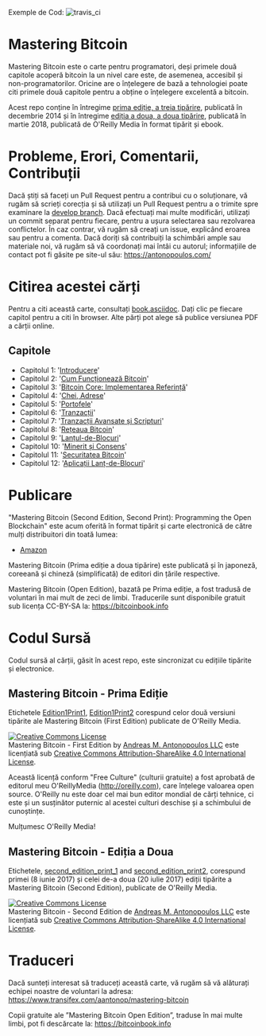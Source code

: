 Exemple de Cod: ![travis_ci](https://travis-ci.org/bitcoinbook/bitcoinbook.svg?branch=develop)

# Mastering Bitcoin

Mastering Bitcoin este o carte pentru programatori, deși primele două capitole acoperă bitcoin la un nivel care este, de asemenea, accesibil și non-programatorilor. Oricine are o înțelegere de bază a tehnologiei poate citi primele două capitole pentru a obține o înțelegere excelentă a bitcoin.

Acest repo conține în întregime [prima ediție, a treia tipărire](https://github.com/bitcoinbook/bitcoinbook/releases/tag/Edition1Print2), publicată în decembrie 2014 și în întregime [ediția a doua, a doua tipărire](https://github.com/bitcoinbook/bitcoinbook/releases/tag/second_edition_print3_rc1s), publicată în martie 2018, publicată de  O'Reilly  Media în format tipărit și ebook.

# Probleme, Erori, Comentarii, Contribuții

Dacă știți să faceți un Pull Request pentru a contribui cu o soluționare, vă rugăm să scrieți corecția și să utilizați un Pull Request pentru a o trimite spre examinare la [develop branch](https://github.com/bitcoinbook/bitcoinbook/tree/develop ). Dacă efectuați mai multe modificări, utilizați un commit separat pentru fiecare, pentru a ușura selectarea sau rezolvarea conflictelor. În caz contrar, vă rugăm să creați un issue, explicând eroarea sau pentru a comenta. Dacă doriți să contribuiți la schimbări ample sau materiale noi, vă rugăm să vă coordonați mai întâi cu autorul; informațiile de contact pot fi găsite pe site-ul său: https://antonopoulos.com/

# Citirea acestei cărți

Pentru a citi această carte, consultați [book.asciidoc](https://github.com/bitcoincoretech/bitcoinbook/blob/develop-ro/book.asciidoc). Dați clic pe fiecare capitol pentru a citi în browser. Alte părți pot alege să publice  versiunea PDF a cărții online.

## Capitole

+ Capitolul 1:  '[Introducere](https://github.com/bitcoincoretech/bitcoinbook/blob/develop-ro/ch01.asciidoc)'
+ Capitolul 2: '[Cum Funcționează Bitcoin](https://github.com/bitcoincoretech/bitcoinbook/blob/develop-ro/ch02.asciidoc)'
+ Capitolul 3: '[Bitcoin Core: Implementarea Referință](https://github.com/bitcoincoretech/bitcoinbook/blob/develop-ro/ch03.asciidoc)'
+ Capitolul 4: '[Chei, Adrese](https://github.com/bitcoincoretech/bitcoinbook/blob/develop-ro/ch04.asciidoc)'
+ Capitolul 5: '[Portofele](https://github.com/bitcoincoretech/bitcoinbook/blob/develop-ro/ch05.asciidoc)'
+ Capitolul 6: '[Tranzacții](https://github.com/bitcoincoretech/bitcoinbook/blob/develop-ro/ch06.asciidoc)'
+ Capitolul 7: '[Tranzacții Avansate și Scripturi](https://github.com/bitcoincoretech/bitcoinbook/blob/develop-ro/ch07.asciidoc)'
+ Capitolul 8: '[Rețeaua Bitcoin](https://github.com/bitcoincoretech/bitcoinbook/blob/develop-ro/ch08.asciidoc)'
+ Capitolul 9: '[Lanțul-de-Blocuri](https://github.com/bitcoincoretech/bitcoinbook/blob/develop-ro/ch09.asciidoc)'
+ Capitolul 10: '[Minerit și Consens](https://github.com/bitcoincoretech/bitcoinbook/blob/develop-ro/ch10.asciidoc)'
+ Capitolul 11: '[Securitatea Bitcoin](https://github.com/bitcoincoretech/bitcoinbook/blob/develop-ro/ch11.asciidoc)'
+ Capitolul 12: '[Aplicații Lanț-de-Blocuri](https://github.com/bitcoincoretech/bitcoinbook/blob/develop-ro/ch12.asciidoc)'

# Publicare

"Mastering Bitcoin (Second Edition, Second Print): Programming the Open Blockchain" este acum oferită în format tipărit și carte electronică de către mulți distribuitori din toată lumea:

* [Amazon](https://www.amazon.com/Mastering-Bitcoin-Programming-Open-Blockchain/dp/1491954388)

Mastering Bitcoin (Prima ediție a doua tipărire) este publicată și în japoneză, coreeană și chineză (simplificată) de editori din țările respective.

Mastering Bitcoin (Open Edition), bazată pe Prima ediție, a fost tradusă de voluntari în mai mult de zeci de limbi. Traducerile sunt disponibile gratuit sub licența CC-BY-SA la: https://bitcoinbook.info

# Codul Sursă

Codul sursă al cărții, găsit în acest repo, este sincronizat cu edițiile tipărite și electronice.

## Mastering Bitcoin - Prima Ediție

Etichetele [Edition1Print1](https://github.com/bitcoinbook/bitcoinbook/releases/tag/Edition1Print1), [Edition1Print2](https://github.com/bitcoinbook/bitcoinbook/releases/tag/Edition1Print2) corespund celor două versiuni tipărite ale Mastering Bitcoin (First Edition) publicate de O'Reilly Media.

<a rel="license" href="http://creativecommons.org/licenses/by-sa/4.0/"><img alt="Creative Commons License" style="border-width:0" src="https://i.creativecommons.org/l/by-sa/4.0/88x31.png" /></a><br /><span xmlns:dct="http://purl.org/dc/terms/" href="http://purl.org/dc/dcmitype/Text" property="dct:title" rel="dct:type">Mastering Bitcoin - First Edition</span> by <a xmlns:cc="http://creativecommons.org/ns#" href="https://antonopoulos.com/" property="cc:attributionName" rel="cc:attributionURL">Andreas M. Antonopoulos LLC</a> este licențiată sub <a rel="license" href="http://creativecommons.org/licenses/by-sa/4.0/">Creative Commons Attribution-ShareAlike 4.0 International License</a>.

Această licență conform "Free Culture" (culturii gratuite) a fost aprobată de editorul meu  O'ReillyMedia (http://oreilly.com), care înțelege valoarea open source. O'Reilly nu este doar cel mai bun editor mondial de cărți tehnice, ci este și un susținător puternic al acestei culturi deschise și a schimbului de cunoștințe.

Mulțumesc O'Reilly Media!

## Mastering Bitcoin - Ediția a Doua

Etichetele, [second_edition_print_1](https://github.com/bitcoinbook/bitcoinbook/releases/tag/second_edition_print_1) and  [second_edition_print2](https://github.com/bitcoinbook/bitcoinbook/releases/tag/second_edition_print2), corespund primei (8 iunie 2017) și celei de-a doua (20 iulie 2017) ediții tipărite a Mastering Bitcoin (Second Edition), publicate de O'Reilly Media.

<a rel="license" href="http://creativecommons.org/licenses/by-sa/4.0/"><img alt="Creative Commons License" style="border-width:0" src="https://i.creativecommons.org/l/by-sa/4.0/88x31.png" /></a><br /><span xmlns:dct="http://purl.org/dc/terms/" href="http://purl.org/dc/dcmitype/Text" property="dct:title" rel="dct:type">Mastering Bitcoin - Second Edition</span> de <a xmlns:cc="http://creativecommons.org/ns#" href="https://antonopoulos.com/" property="cc:attributionName" rel="cc:attributionURL">Andreas M. Antonopoulos LLC</a> este licențiată sub <a rel="license" href="http://creativecommons.org/licenses/by-sa/4.0/">Creative Commons Attribution-ShareAlike 4.0 International License</a>.

# Traduceri

Dacă sunteți interesat să traduceți această carte, vă rugăm să vă alăturați echipei noastre de voluntari la adresa: https://www.transifex.com/aantonop/mastering-bitcoin

Copii gratuite ale ”Mastering Bitcoin Open Edition”, traduse în mai multe limbi, pot fi descărcate la: https://bitcoinbook.info
